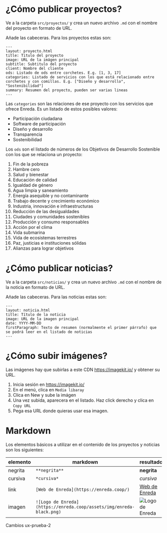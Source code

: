 # ¿Cómo publicar proyectos?

Ve a la carpeta `src/proyectos/` y crea un nuevo archivo `.md` con el nombre del proyecto en formato de URL.

Añade las cabeceras. Para los proyectos estas son:

```
---
layout: proyecto.html
title: Titulo del proyecto
image: URL de la imágen principal
subtitle: Subtitulo del proyecto
client: Nombre del cliente
ods: Listado de ods entre corchetes. E.g. [1, 3, 17]
categories: Listado de servicios con los que está relacionado entre corchetes y con comillas. E.g. ["Diseño y desarrollo", "Sostenibilidad"]
summary: Resumen del proyecto, pueden ser varias lineas
---
```

Las `categories` son las relaciones de ese proyecto con los servicios que ofrece Enreda. Es un listado de estos posibles valores:

- Participación ciudadana
- Software de participación
- Diseño y desarrollo
- Transparencia
- Sostenibilidad

Los `ods` son el listado de números de los Objetivos de Desarrollo Sostenible con los que se relaciona un proyecto:

1. Fin de la pobreza
2. Hambre cero
3. Salud y bienestar
4. Educación de calidad
5. Igualdad de género
6. Agua limpia y saneamiento
7. Energía asequible y no contaminante
8. Trabajo decente y crecimiento económico
9. Industria, innovación e infraestructuras
10. Reducción de las desigualdades
11. Ciudades y comunidades sostenibles
12. Producción y consumo responsables
13. Acción por el clima
14. Vida submarina
15. Vida de ecosistemas terrestres
16. Paz, justicias e instituciones sólidas
17. Alianzas para lograr objetivos

# ¿Cómo publicar noticias?

Ve a la carpeta `src/noticias/` y crea un nuevo archivo `.md` con el nombre de la noticia en formato de URL.

Añade las cabeceras. Para las noticias estas son:

```
---
layout: noticia.html
title: Título de la noticia
image: URL de la imagen principal
date: YYYY-MM-DD
firstParagraph: Texto de resumen (normalmente el primer párrafo) que se podrá leer en el listado de noticias
---
```

# ¿Cómo subir imágenes?

Las imágenes hay que subirlas a este CDN https://imagekit.io/ y obtener su URL.

1. Inicia sesión en https://imagekit.io/
2. En el menú, clica en `Media libaray`
3. Clica en New y sube la imágen
4. Una vez subida, aparecera en el listado. Haz click derecho y clica en `Copy URL`
5. Pega esa URL donde quieras usar esa imagen.

# Markdown

Los elementos básicos a utilizar en el contenido de los proyectos y noticias son los siguientes:

| elemento | markdown                                                             | resultado                                                          |
| -------- | -------------------------------------------------------------------- | ------------------------------------------------------------------ |
| negrita  | `**negrita**`                                                        | **negrita**                                                        |
| cursiva  | `*cursiva*`                                                        | *cursiva*                                                          |
| link     | `[Web de Enreda](https://enreda.coop/)`                              | [Web de Enreda](https://enreda.coop/)                              |
| imagen   | `![Logo de Enreda](https://enreda.coop/assets/img/enreda-black.png)` | ![Logo de Enreda](https://enreda.coop/assets/img/enreda-black.png) |


Cambios ux-prueba-2